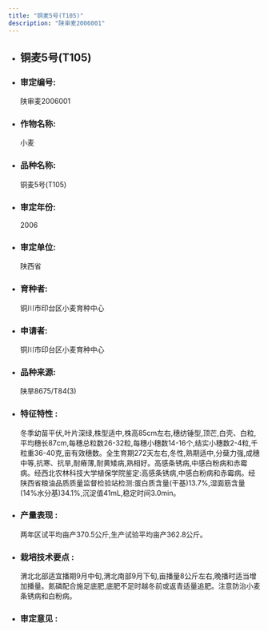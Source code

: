 ```yaml
---
title: "铜麦5号(T105)"
description: "陕审麦2006001"
---
```

* ## 铜麦5号(T105)
* ###  审定编号:  
   陕审麦2006001

*  ### 作物名称:  
   小麦

*   ###  品种名称: 
    铜麦5号(T105)

*   ### 审定年份: 
    2006

*   ### 审定单位:  
    陕西省

*   ### 育种者:  
    铜川市印台区小麦育种中心

*   ### 申请者:  
    铜川市印台区小麦育种中心

*   ### 品种来源:  
    陕旱8675/T84(3)

*   ### 特征特性 : 
    冬季幼苗平伏,叶片深绿,株型适中,株高85cm左右,穗纺锤型,顶芒,白壳、白粒,平均穗长87cm,每穗总粒数26-32粒,每穗小穗数14-16个,结实小穗数2-4粒,千粒重36-40克,亩有效穗数。全生育期272天左右,冬性,熟期适中,分蘖力强,成穗中等,抗寒、抗旱,耐瘠薄,耐黄矮病,熟相好。高感条锈病,中感白粉病和赤霉病。经西北农林科技大学植保学院鉴定:高感条锈病,中感白粉病和赤霉病。经陕西省粮油品质质量监督检验站检测:蛋白质含量(干基)13.7%,湿面筋含量(14%水分基)34.1%,沉淀值41mL,稳定时间3.0min。

*   ### 产量表现 : 
    两年区试平均亩产370.5公斤,生产试验平均亩产362.8公斤。

*   ### 栽培技术要点 : 
    渭北北部适宜播期9月中旬,渭北南部9月下旬,亩播量8公斤左右,晚播时适当增加播量。氮磷配合施足底肥,底肥不足时越冬前或返青适量追肥。注意防治小麦条锈病和白粉病。

*   ### 审定意见 : 
    

